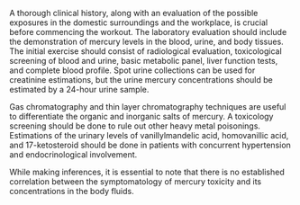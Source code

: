 A thorough clinical history, along with an evaluation of the possible exposures in the domestic surroundings and the workplace, is crucial before commencing the workout. The laboratory evaluation should include the demonstration of mercury levels in the blood, urine, and body tissues. The initial exercise should consist of radiological evaluation, toxicological screening of blood and urine, basic metabolic panel, liver function tests, and complete blood profile. Spot urine collections can be used for creatinine estimations, but the urine mercury concentrations should be estimated by a 24-hour urine sample.

Gas chromatography and thin layer chromatography techniques are useful to differentiate the organic and inorganic salts of mercury. A toxicology screening should be done to rule out other heavy metal poisonings. Estimations of the urinary levels of vanillylmandelic acid, homovanillic acid, and 17-ketosteroid should be done in patients with concurrent hypertension and endocrinological involvement.

While making inferences, it is essential to note that there is no established correlation between the symptomatology of mercury toxicity and its concentrations in the body fluids.